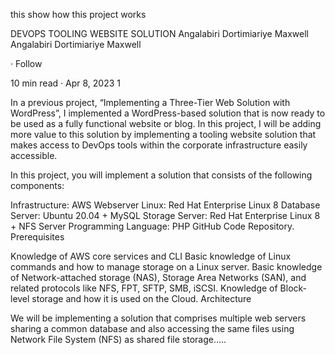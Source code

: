 this show how this project works

DEVOPS TOOLING WEBSITE SOLUTION
Angalabiri Dortimiariye Maxwell
Angalabiri Dortimiariye Maxwell

·
Follow

10 min read
·
Apr 8, 2023
1




In a previous project, “Implementing a Three-Tier Web Solution with WordPress”, I implemented a WordPress-based solution that is now ready to be used as a fully functional website or blog. In this project, I will be adding more value to this solution by implementing a tooling website solution that makes access to DevOps tools within the corporate infrastructure easily accessible.

In this project, you will implement a solution that consists of the following components:

Infrastructure: AWS
Webserver Linux: Red Hat Enterprise Linux 8
Database Server: Ubuntu 20.04 + MySQL
Storage Server: Red Hat Enterprise Linux 8 + NFS Server
Programming Language: PHP
GitHub Code Repository.
Prerequisites

Knowledge of AWS core services and CLI
Basic knowledge of Linux commands and how to manage storage on a Linux server.
Basic knowledge of Network-attached storage (NAS), Storage Area Networks (SAN), and related protocols like NFS, FPT, SFTP, SMB, iSCSI.
Knowledge of Block-level storage and how it is used on the Cloud.
Architecture

We will be implementing a solution that comprises multiple web servers sharing a common database and also accessing the same files using Network File System (NFS) as shared file storage.....
